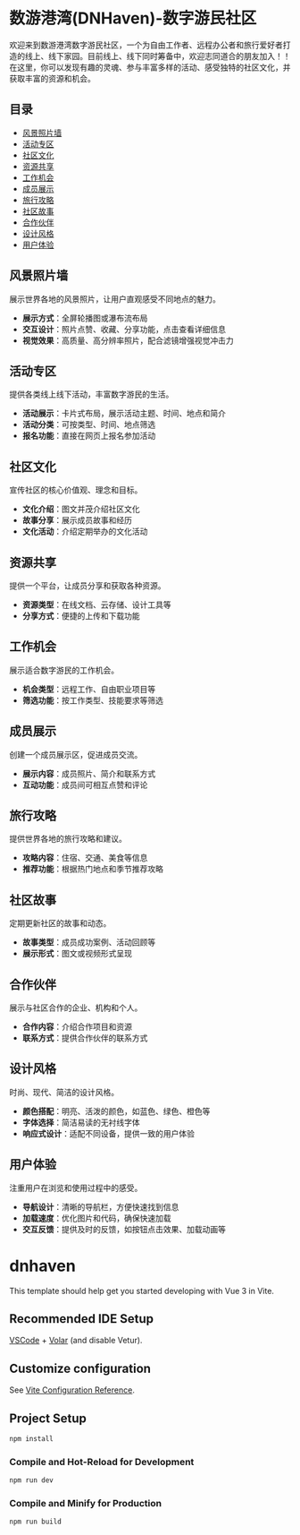 
# 数游港湾(DNHaven)-数字游民社区

欢迎来到数游港湾数字游民社区，一个为自由工作者、远程办公者和旅行爱好者打造的线上、线下家园。目前线上、线下同时筹备中，欢迎志同道合的朋友加入！！
在这里，你可以发现有趣的灵魂、参与丰富多样的活动、感受独特的社区文化，并获取丰富的资源和机会。
<!--
有兴趣的朋友请联系VX：DNHaven
目前项目分为线上和线下2个部分，先构建线上家园，然后再陆续前往线下家园（线下基地已经可以容纳十人以下的社区成员，后面会继续发展壮大）
-->


## 目录

- [风景照片墙](#风景照片墙)
- [活动专区](#活动专区)
- [社区文化](#社区文化)
- [资源共享](#资源共享)
- [工作机会](#工作机会)
- [成员展示](#成员展示)
- [旅行攻略](#旅行攻略)
- [社区故事](#社区故事)
- [合作伙伴](#合作伙伴)
- [设计风格](#设计风格)
- [用户体验](#用户体验)

## 风景照片墙

展示世界各地的风景照片，让用户直观感受不同地点的魅力。

- **展示方式**：全屏轮播图或瀑布流布局
- **交互设计**：照片点赞、收藏、分享功能，点击查看详细信息
- **视觉效果**：高质量、高分辨率照片，配合滤镜增强视觉冲击力

## 活动专区

提供各类线上线下活动，丰富数字游民的生活。

- **活动展示**：卡片式布局，展示活动主题、时间、地点和简介
- **活动分类**：可按类型、时间、地点筛选
- **报名功能**：直接在网页上报名参加活动

## 社区文化

宣传社区的核心价值观、理念和目标。

- **文化介绍**：图文并茂介绍社区文化
- **故事分享**：展示成员故事和经历
- **文化活动**：介绍定期举办的文化活动

## 资源共享

提供一个平台，让成员分享和获取各种资源。

- **资源类型**：在线文档、云存储、设计工具等
- **分享方式**：便捷的上传和下载功能

## 工作机会

展示适合数字游民的工作机会。

- **机会类型**：远程工作、自由职业项目等
- **筛选功能**：按工作类型、技能要求等筛选

## 成员展示

创建一个成员展示区，促进成员交流。

- **展示内容**：成员照片、简介和联系方式
- **互动功能**：成员间可相互点赞和评论

## 旅行攻略

提供世界各地的旅行攻略和建议。

- **攻略内容**：住宿、交通、美食等信息
- **推荐功能**：根据热门地点和季节推荐攻略

## 社区故事

定期更新社区的故事和动态。

- **故事类型**：成员成功案例、活动回顾等
- **展示形式**：图文或视频形式呈现

## 合作伙伴

展示与社区合作的企业、机构和个人。

- **合作内容**：介绍合作项目和资源
- **联系方式**：提供合作伙伴的联系方式

## 设计风格

时尚、现代、简洁的设计风格。

- **颜色搭配**：明亮、活泼的颜色，如蓝色、绿色、橙色等
- **字体选择**：简洁易读的无衬线字体
- **响应式设计**：适配不同设备，提供一致的用户体验

## 用户体验

注重用户在浏览和使用过程中的感受。

- **导航设计**：清晰的导航栏，方便快速找到信息
- **加载速度**：优化图片和代码，确保快速加载
- **交互反馈**：提供及时的反馈，如按钮点击效果、加载动画等

# dnhaven

This template should help get you started developing with Vue 3 in Vite.

## Recommended IDE Setup

[VSCode](https://code.visualstudio.com/) + [Volar](https://marketplace.visualstudio.com/items?itemName=Vue.volar) (and disable Vetur).

## Customize configuration

See [Vite Configuration Reference](https://vite.dev/config/).

## Project Setup

```sh
npm install
```

### Compile and Hot-Reload for Development

```sh
npm run dev
```

### Compile and Minify for Production

```sh
npm run build
```
